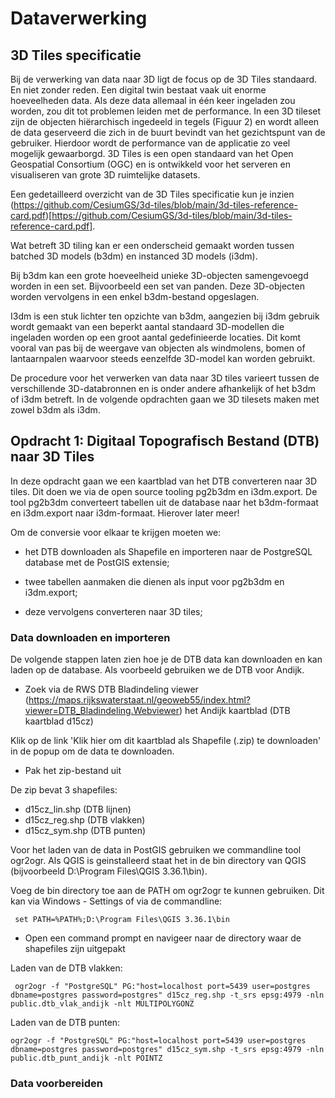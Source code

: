 # Dataverwerking

## 3D Tiles specificatie

Bij de verwerking van data naar 3D ligt de focus op de 3D Tiles standaard. En niet zonder reden. Een digital twin bestaat vaak uit enorme hoeveelheden data. Als deze data allemaal in één keer ingeladen zou worden, zou dit tot problemen leiden met de performance. In een 3D tileset zijn de objecten hiërarchisch ingedeeld in tegels (Figuur 2) en wordt alleen de data geserveerd die zich in de buurt bevindt van het gezichtspunt van de gebruiker. Hierdoor wordt de performance van de applicatie zo veel mogelijk gewaarborgd. 3D Tiles is een open standaard van het Open Geospatial Consortium (OGC) en is ontwikkeld voor het serveren en visualiseren van grote 3D ruimtelijke datasets. 

Een gedetailleerd overzicht van de 3D Tiles specificatie kun je inzien (https://github.com/CesiumGS/3d-tiles/blob/main/3d-tiles-reference-card.pdf)[https://github.com/CesiumGS/3d-tiles/blob/main/3d-tiles-reference-card.pdf]. 


Wat betreft 3D tiling kan er een onderscheid gemaakt worden tussen batched 3D models (b3dm) en instanced 3D models (i3dm). 

Bij b3dm kan een grote hoeveelheid unieke 3D-objecten samengevoegd worden in een set. Bijvoorbeeld een set van panden. Deze 3D-objecten worden vervolgens in een enkel b3dm-bestand opgeslagen.

I3dm is een stuk lichter ten opzichte van b3dm, aangezien bij i3dm gebruik wordt gemaakt van een beperkt aantal standaard 3D-modellen die ingeladen worden op een groot aantal gedefinieerde locaties. Dit komt vooral van pas bij de weergave van objecten als windmolens, bomen of lantaarnpalen waarvoor steeds eenzelfde 3D-model kan worden gebruikt. 

De procedure voor het verwerken van data naar 3D tiles varieert tussen de verschillende 3D-databronnen en is onder andere afhankelijk of het b3dm of i3dm betreft. In de volgende opdrachten gaan we 3D tilesets maken met zowel b3dm als i3dm. 

 ##  Opdracht 1: Digitaal Topografisch Bestand (DTB) naar 3D Tiles

 In deze opdracht gaan we een kaartblad van het DTB converteren naar 3D tiles. Dit doen we via de open source tooling pg2b3dm en i3dm.export. De tool pg2b3dm converteert tabellen uit de database naar het b3dm-formaat en i3dm.export naar i3dm-formaat. Hierover later meer!  


Om de conversie voor elkaar te krijgen moeten we: 

- het DTB downloaden als Shapefile en importeren naar de PostgreSQL database met de PostGIS extensie; 

- twee tabellen aanmaken die dienen als input voor pg2b3dm en i3dm.export;  

- deze vervolgens converteren naar 3D tiles; 
 
### Data downloaden en importeren 

De volgende stappen laten zien hoe je de DTB data kan downloaden en kan laden op de database. Als voorbeeld gebruiken we de DTB voor Andijk.

- Zoek via de RWS DTB Bladindeling viewer (https://maps.rijkswaterstaat.nl/geoweb55/index.html?viewer=DTB_Bladindeling.Webviewer) het Andijk kaartblad (DTB kaartblad d15cz)

Klik op de link 'Klik hier om dit kaartblad als Shapefile (.zip) te downloaden' in de popup om de data te downloaden.

- Pak het zip-bestand uit

De zip bevat 3 shapefiles:

- d15cz_lin.shp (DTB lijnen)
- d15cz_reg.shp (DTB vlakken)
- d15cz_sym.shp (DTB punten)

 Voor het laden van de data in PostGIS gebruiken we commandline tool ogr2ogr. Als QGIS is geinstalleerd staat het in de bin directory van QGIS (bijvoorbeeld D:\Program Files\QGIS 3.36.1\bin).

 Voeg de bin directory toe aan de PATH om ogr2ogr te kunnen gebruiken. Dit kan via Windows - Settings of via de commandline:

 ```
  set PATH=%PATH%;D:\Program Files\QGIS 3.36.1\bin
```

- Open een command prompt en navigeer naar de directory waar de shapefiles zijn uitgepakt

Laden van de DTB vlakken:

```
 ogr2ogr -f "PostgreSQL" PG:"host=localhost port=5439 user=postgres dbname=postgres password=postgres" d15cz_reg.shp -t_srs epsg:4979 -nln public.dtb_vlak_andijk -nlt MULTIPOLYGONZ
 ```

Laden van de DTB punten:

```
ogr2ogr -f "PostgreSQL" PG:"host=localhost port=5439 user=postgres dbname=postgres password=postgres" d15cz_sym.shp -t_srs epsg:4979 -nln public.dtb_punt_andijk -nlt POINTZ
```

### Data voorbereiden


